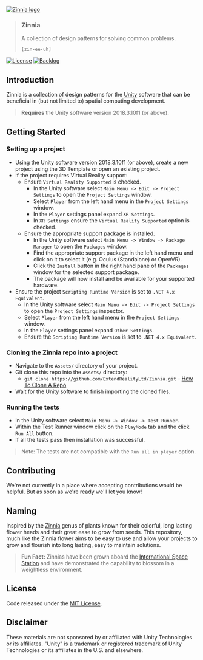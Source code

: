 [![Zinnia logo][Zinnia-Image]](#)

> ### Zinnia
> A collection of design patterns for solving common problems.
>
> `[zin-ee-uh]`

[![License][License-Badge]][License]
[![Backlog][Backlog-Badge]][Backlog]

## Introduction

Zinnia is a collection of design patterns for the [Unity] software that can be beneficial in (but not limited to) spatial computing development.

  > **Requires** the Unity software version 2018.3.10f1 (or above).

## Getting Started

### Setting up a project

* Using the Unity software version 2018.3.10f1 (or above), create a new project using the 3D Template or open an existing project.
* If the project requires Virtual Reality support:
  * Ensure `Virtual Reality Supported` is checked.
    * In the Unity software select `Main Menu -> Edit -> Project Settings` to open the `Project Settings` window.
    * Select `Player` from the left hand menu in the `Project Settings` window.
    * In the `Player` settings panel expand `XR Settings`.
    * In `XR Settings` ensure the `Virtual Reality Supported` option is checked.
  * Ensure the appropriate support package is installed.
    * In the Unity software select `Main Menu -> Window -> Package Manager` to open the `Packages` window.
    * Find the appropriate support package in the left hand menu and click on it to select it (e.g. Oculus (Standalone) or OpenVR).
    * Click the `Install` button in the right hand pane of the `Packages` window for the selected support package.
    * The package will now install and be available for your supported hardware.
* Ensure the project `Scripting Runtime Version` is set to `.NET 4.x Equivalent`.
  * In the Unity software select `Main Menu -> Edit -> Project Settings` to open the `Project Settings` inspector.
  * Select `Player` from the left hand menu in the `Project Settings` window.
  * In the `Player` settings panel expand `Other Settings`.
  * Ensure the `Scripting Runtime Version` is set to `.NET 4.x Equivalent`.

### Cloning the Zinnia repo into a project

* Navigate to the `Assets/` directory of your project.
* Git clone this repo into the `Assets/` directory:
  * `git clone https://github.com/ExtendRealityLtd/Zinnia.git` - [How To Clone A Repo]
* Wait for the Unity software to finish importing the cloned files.

### Running the tests

* In the Unity software select `Main Menu -> Window -> Test Runner`.
* Within the Test Runner window click on the `PlayMode` tab and the click `Run All` button.
* If all the tests pass then installation was successful.

> Note: The tests are not compatible with the `Run all in player` option.

## Contributing

We're not currently in a place where accepting contributions would be helpful. But as soon as we're ready we'll let you know!

## Naming

Inspired by the [Zinnia] genus of plants known for their colorful, long lasting flower heads and their great ease to grow from seeds. This repository, much like the Zinnia flower aims to be easy to use and allow your projects to grow and flourish into long lasting, easy to maintain solutions.

> **Fun Fact:** Zinnias have been grown aboard the [International Space Station] and have demonstrated the capability to blossom in a weightless environment.

## License

Code released under the [MIT License][License].

## Disclaimer

These materials are not sponsored by or affiliated with Unity Technologies or its affiliates. "Unity" is a trademark or registered trademark of Unity Technologies or its affiliates in the U.S. and elsewhere.

[Zinnia-Image]: https://user-images.githubusercontent.com/1029673/51488711-2ab42c80-1d9e-11e9-94c9-767e804157e7.png
[License-Badge]: https://img.shields.io/github/license/ExtendRealityLtd/Zinnia.Unity.svg
[Backlog-Badge]: https://img.shields.io/badge/project-backlog-78bdf2.svg
[License]: LICENSE.md
[Backlog]: http://tracker.vrtk.io
[How To Clone A Repo]: https://help.github.com/articles/cloning-a-repository/
[Unity]: https://unity3d.com/
[Zinnia]: https://en.wikipedia.org/wiki/Zinnia
[International Space Station]: https://www.nasa.gov/image-feature/first-flower-grown-in-space-stations-veggie-facility